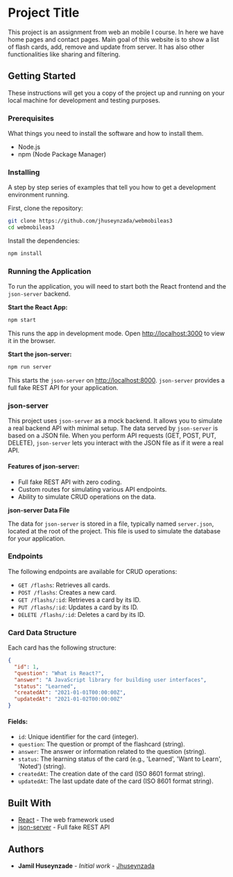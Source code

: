 # Project Title

This project is an assignment from web an mobile I course. In here we have home pages and contact pages. Main goal of this website is to show a list of flash cards, add, remove and update from server. It has also other functionalities like sharing and filtering. 

## Getting Started

These instructions will get you a copy of the project up and running on your local machine for development and testing purposes.

### Prerequisites

What things you need to install the software and how to install them.

- Node.js
- npm (Node Package Manager)

### Installing

A step by step series of examples that tell you how to get a development environment running.

First, clone the repository:

```bash
git clone https://github.com/jhuseynzada/webmobileas3
cd webmobileas3
```

Install the dependencies:

```bash
npm install
```

### Running the Application

To run the application, you will need to start both the React frontend and the `json-server` backend.

**Start the React App:**

```bash
npm start
```

This runs the app in development mode. Open [http://localhost:3000](http://localhost:3000) to view it in the browser.

**Start the json-server:**

```bash
npm run server
```

This starts the `json-server` on [http://localhost:8000](http://localhost:8000). `json-server` provides a full fake REST API for your application. 

### json-server

This project uses `json-server` as a mock backend. It allows you to simulate a real backend API with minimal setup. The data served by `json-server` is based on a JSON file. When you perform API requests (GET, POST, PUT, DELETE), `json-server` lets you interact with the JSON file as if it were a real API.

#### Features of json-server:

- Full fake REST API with zero coding.
- Custom routes for simulating various API endpoints.
- Ability to simulate CRUD operations on the data.

**json-server Data File**

The data for `json-server` is stored in a file, typically named `server.json`, located at the root of the project. This file is used to simulate the database for your application.

### Endpoints

The following endpoints are available for CRUD operations:

- `GET /flashs`: Retrieves all cards.
- `POST /flashs`: Creates a new card.
- `GET /flashs/:id`: Retrieves a card by its ID.
- `PUT /flashs/:id`: Updates a card by its ID.
- `DELETE /flashs/:id`: Deletes a card by its ID.

### Card Data Structure

Each card has the following structure:

```json
{
  "id": 1,
  "question": "What is React?",
  "answer": "A JavaScript library for building user interfaces",
  "status": "Learned",
  "createdAt": "2021-01-01T00:00:00Z",
  "updatedAt": "2021-01-02T00:00:00Z"
}
```

#### Fields:

- `id`: Unique identifier for the card (integer).
- `question`: The question or prompt of the flashcard (string).
- `answer`: The answer or information related to the question (string).
- `status`: The learning status of the card (e.g., 'Learned', 'Want to Learn', 'Noted') (string).
- `createdAt`: The creation date of the card (ISO 8601 format string).
- `updatedAt`: The last update date of the card (ISO 8601 format string).

## Built With

- [React](https://reactjs.org/) - The web framework used
- [json-server](https://github.com/typicode/json-server) - Full fake REST API


## Authors

- **Jamil Huseynzade** - *Initial work* - [Jhuseynzada](https://github.com/jhuseynzada)

